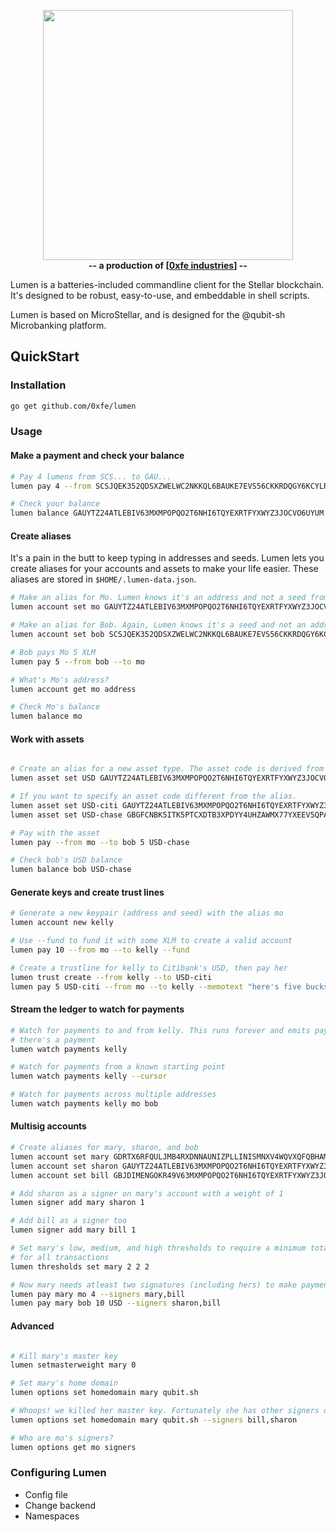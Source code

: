 <p align="center">
  <img src="https://imgur.com/Y59vox1.png" width="400"/>
  <br/>
  <b>-- a production of [<a href="https://github.com/0xfe">0xfe industries</a>] --</b>
</p

Lumen is a batteries-included commandline client for the Stellar blockchain. It's designed to
be robust, easy-to-use, and embeddable in shell scripts.

Lumen is based on MicroStellar, and is designed for the @qubit-sh Microbanking platform.

## QuickStart

### Installation

```bash
go get github.com/0xfe/lumen
```

### Usage

#### Make a payment and check your balance

```bash
# Pay 4 lumens from SCS... to GAU...
lumen pay 4 --from SCSJQEK352QDSXZWELWC2NKKQL6BAUKE7EVS56CKKRDQGY6KCYLRWCVQ --to GAUYTZ24ATLEBIV63MXMPOPQO2T6NHI6TQYEXRTFYXWYZ3JOCVO6UYUM

# Check your balance
lumen balance GAUYTZ24ATLEBIV63MXMPOPQO2T6NHI6TQYEXRTFYXWYZ3JOCVO6UYUM
```

#### Create aliases

It's a pain in the butt to keep typing in addresses and seeds. Lumen lets you create aliases for your
accounts and assets to make your life easier. These aliases are stored in `$HOME/.lumen-data.json`.

```bash
# Make an alias for Mo. Lumen knows it's an address and not a seed from the string format.
lumen account set mo GAUYTZ24ATLEBIV63MXMPOPQO2T6NHI6TQYEXRTFYXWYZ3JOCVO6UYUM

# Make an alias for Bob. Again, Lumen knows it's a seed and not an address.
lumen account set bob SCSJQEK352QDSXZWELWC2NKKQL6BAUKE7EVS56CKKRDQGY6KCYLRWCVQ

# Bob pays Mo 5 XLM
lumen pay 5 --from bob --to mo

# What's Mo's address?
lumen account get mo address

# Check Mo's balance
lumen balance mo
```

#### Work with assets

```bash

# Create an alias for a new asset type. The asset code is derived from the alias (USD).
lumen asset set USD GAUYTZ24ATLEBIV63MXMPOPQO2T6NHI6TQYEXRTFYXWYZ3JOCVO6UYUM

# If you want to specify an asset code different from the alias.
lumen asset set USD-citi GAUYTZ24ATLEBIV63MXMPOPQO2T6NHI6TQYEXRTFYXWYZ3JOCVO6UYUM --asset-code USD
lumen asset set USD-chase GBGFCNBK5ITK5PTCXDTB3XPDYY4UHZAWMX77YXEEV5QPANLELZLC7MXA --asset-code USD

# Pay with the asset
lumen pay --from mo --to bob 5 USD-chase

# Check bob's USD balance
lumen balance bob USD-chase
```

#### Generate keys and create trust lines

```bash
# Generate a new keypair (address and seed) with the alias mo
lumen account new kelly

# Use --fund to fund it with some XLM to create a valid account
lumen pay 10 --from mo --to kelly --fund

# Create a trustline for kelly to Citibank's USD, then pay her
lumen trust create --from kelly --to USD-citi
lumen pay 5 USD-citi --from mo --to kelly --memotext "here's five bucks"
```

#### Stream the ledger to watch for payments

```bash
# Watch for payments to and from kelly. This runs forever and emits payment details everytime
# there's a payment
lumen watch payments kelly

# Watch for payments from a known starting point
lumen watch payments kelly --cursor

# Watch for payments across multiple addresses
lumen watch payments kelly mo bob
```

#### Multisig accounts

```bash
# Create aliases for mary, sharon, and bob
lumen account set mary GDRTX6RFQULJMB4RXDNNAUNIZPLLINISMNXV4WQVXQFQBHAMPMBEWLFT SDXWOG4ZNW5RLTROHPFKCDSKKEFVKZYI4SLZIO6TXM6FJ7CKUCO5NWYB
lumen account set sharon GAUYTZ24ATLEBIV63MXMPOPQO2T6NHI6TQYEXRTFYXWYZ3JOCVO6UYUM SCSJQEK352QDSXZWELWC2NKKQL6BAUKE7EVS56CKKRDQGY6KCYLRWCVQ
lumen account set bill GBJDIMENGOKR49V63MXMPOPQO2T6NHI6TQYEXRTFYXWYZ3JOCVOFI53G SBLPAE53C6JXKX6CK4UN7DIXMD4EXGA4QL6NB63YHGZRTG6NPXAPWQTC

# Add sharon as a signer on mary's account with a weight of 1
lumen signer add mary sharon 1

# Add bill as a signer too
lumen signer add mary bill 1

# Set mary's low, medium, and high thresholds to require a minimum total weight of 2
# for all transactions
lumen thresholds set mary 2 2 2

# Now mary needs atleast two signatures (including hers) to make payments
lumen pay mary mo 4 --signers mary,bill
lumen pay mary bob 10 USD --signers sharon,bill
```

#### Advanced

```bash

# Kill mary's master key
lumen setmasterweight mary 0

# Set mary's home domain
lumen options set homedomain mary qubit.sh

# Whoops! we killed her master key. Fortunately she has other signers on her account.
lumen options set homedomain mary qubit.sh --signers bill,sharon

# Who are mo's signers?
lumen options get mo signers
```

### Configuring Lumen

* Config file
* Change backend
* Namespaces